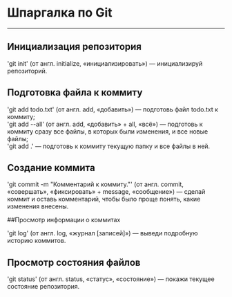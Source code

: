 
# Шпаргалка по Git

----

## Инициализация репозитория

'git init' (от англ. initialize, «инициализировать») — инициализируй репозиторий.

## Подготовка файла к коммиту

'git add todo.txt' (от англ. add, «добавить») — подготовь файл todo.txt к коммиту;  
'git add --all' (от англ. add, «добавить» + all, «всё») — подготовь к коммиту сразу все файлы, в которых были изменения, и все новые файлы;  
'git add .' — подготовь к коммиту текущую папку и все файлы в ней.  

## Создание коммита

'git commit -m "Комментарий к коммиту."' (от англ. commit, «совершать», «фиксировать» + message, «сообщение») — сделай коммит и оставь комментарий, чтобы было проще понять, какие изменения внесены. 

##Просмотр информации о коммитах

'git log' (от англ. log, «журнал [записей]») — выведи подробную историю коммитов.

## Просмотр состояния файлов

'git status' (от англ. status, «статус», «состояние») — покажи текущее состояние репозитория.